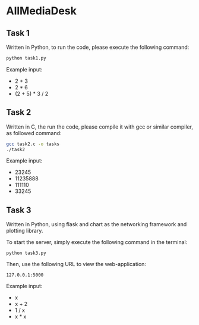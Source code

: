 # AllMediaDesk

## Task 1

Written in Python, to run the code, please execute the following command:

```bash
python task1.py
```

Example input:

- 2 + 3
- 2 * 6
- (2 + 5) * 3 / 2

## Task 2

Written in C, the run the code, please compile it with gcc or similar compiler, as followed command:

```bash
gcc task2.c -o tasks
./task2
```

Example input:

- 23245
- 11235888
- 111110
- 33245

## Task 3

Written in Python, using flask and chart as the networking framework and plotting library.

To start the server, simply execute the following command in the terminal:

```
python task3.py
```

Then, use the following URL to view the web-application:

```
127.0.0.1:5000
```

Example input:

- x
- x + 2
- 1 / x
- x * x